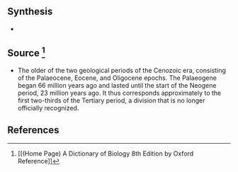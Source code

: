 ## Synthesis
- 
## Source [^1]
- The older of the two geological periods of the Cenozoic era, consisting of the Palaeocene, Eocene, and Oligocene epochs. The Palaeogene began 66 million years ago and lasted until the start of the Neogene period, 23 million years ago. It thus corresponds approximately to the first two-thirds of the Tertiary period, a division that is no longer officially recognized.
## References

[^1]: [[(Home Page) A Dictionary of Biology 8th Edition by Oxford Reference]]
